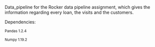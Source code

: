 Data_pipeline for the Rocker data pipeline assignment, which gives the information regarding every loan, the visits and the customers.

Dependencies:

<sub>Pandas 1.2.4</sub>

<sub>Numpy 1.19.2</sub>


